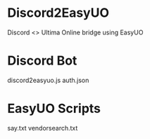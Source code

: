 # Discord2EasyUO 
Discord <> Ultima Online bridge using EasyUO

# Discord Bot
discord2easyuo.js
auth.json

# EasyUO Scripts
say.txt
vendorsearch.txt
